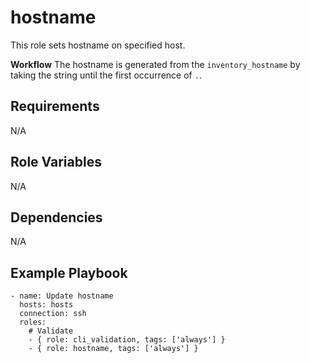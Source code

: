 hostname
=========

This role sets hostname on specified host. 

**Workflow**
The hostname is generated from the `inventory_hostname` by taking the string until the first occurrence of `.`.


Requirements
------------
N/A


Role Variables
--------------
N/A


Dependencies
------------
N/A


Example Playbook
----------------

```
- name: Update hostname
  hosts: hosts
  connection: ssh
  roles:
    # Validate
    - { role: cli_validation, tags: ['always'] }
    - { role: hostname, tags: ['always'] }
```
